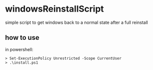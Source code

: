 # windowsReinstallScript
simple script to get windows back to a normal state after a full reinstall

## how to use
in powershell:

    > Set-ExecutionPolicy Unrestricted -Scope CurrentUser 
    > .\install.ps1